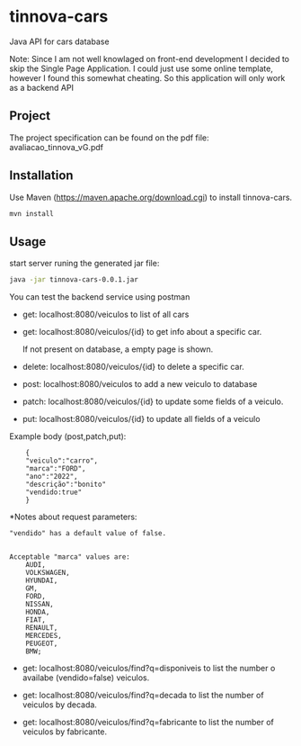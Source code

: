 # tinnova-cars
Java API for cars database

Note: Since I am not well knowlaged on front-end development I decided to skip the Single Page Application.
I could just use some online template, however I found this somewhat cheating. 
So this application will only work as a backend API

## Project

The project specification can be found on the pdf file: avaliacao_tinnova_vG.pdf

## Installation

Use Maven (https://maven.apache.org/download.cgi) to install tinnova-cars.

```bash
mvn install 
```

## Usage

start server runing the generated jar file:

```bash
java -jar tinnova-cars-0.0.1.jar
```

You can test the backend service using postman

* get: localhost:8080/veiculos 
to list of all cars

* get: localhost:8080/veiculos/{id} 
to get info about a specific car. 

	If not present on database, a empty page is shown.

* delete: localhost:8080/veiculos/{id} 
to delete a specific car. 

* post: localhost:8080/veiculos 
to add a new veiculo to database

* patch: localhost:8080/veiculos/{id} 
to update some fields of a veiculo. 

* put: localhost:8080/veiculos/{id} 
to update all fields of a veiculo

Example body (post,patch,put): 

		{
	    "veiculo":"carro",
	    "marca":"FORD",
	    "ano":"2022",
	    "descrição":"bonito"
	    "vendido:true"
		}

*Notes about request parameters:

	"vendido" has a default value of false.


	Acceptable "marca" values are:
	    AUDI,
	    VOLKSWAGEN,
	    HYUNDAI,
	    GM,
	    FORD,
	    NISSAN,
	    HONDA,
	    FIAT,
	    RENAULT,
	    MERCEDES,
	    PEUGEOT,
	    BMW; 


* get: localhost:8080/veiculos/find?q=disponiveis to list the number o availabe (vendido=false) veiculos.

* get: localhost:8080/veiculos/find?q=decada to list the number of veiculos by decada.

* get: localhost:8080/veiculos/find?q=fabricante to list the number of veiculos by fabricante.
